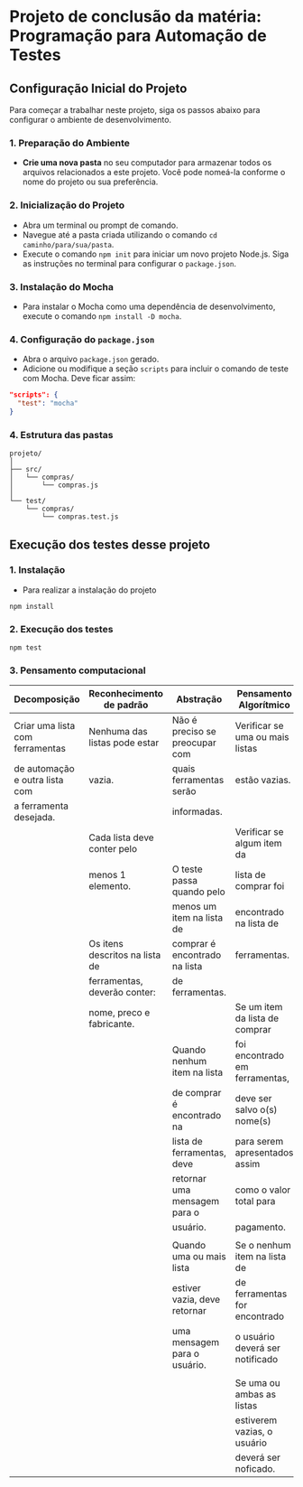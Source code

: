 # Projeto de conclusão da matéria: Programação para Automação de Testes

## Configuração Inicial do Projeto

Para começar a trabalhar neste projeto, siga os passos abaixo para configurar o ambiente de desenvolvimento.

### 1. Preparação do Ambiente

- **Crie uma nova pasta** no seu computador para armazenar todos os arquivos relacionados a este projeto. Você pode nomeá-la conforme o nome do projeto ou sua preferência.

### 2. Inicialização do Projeto

- Abra um terminal ou prompt de comando.
- Navegue até a pasta criada utilizando o comando `cd caminho/para/sua/pasta`.
- Execute o comando `npm init` para iniciar um novo projeto Node.js. Siga as instruções no terminal para configurar o `package.json`.

### 3. Instalação do Mocha

- Para instalar o Mocha como uma dependência de desenvolvimento, execute o comando `npm install -D mocha`.

### 4. Configuração do `package.json`

- Abra o arquivo `package.json` gerado.
- Adicione ou modifique a seção `scripts` para incluir o comando de teste com Mocha. Deve ficar assim:

```json
"scripts": {
  "test": "mocha"
}
```

### 4. Estrutura das pastas

```
projeto/
│
├── src/
│   └── compras/
│       └── compras.js
│
└── test/
    └── compras/
        └── compras.test.js
```

## Execução dos testes desse projeto

### 1. Instalação

- Para realizar a instalação do projeto

```
npm install
```	

### 2. Execução dos testes

```
npm test
```

### 3. Pensamento computacional
        
| Decomposição                   | Reconhecimento de padrão       | Abstração                      | Pensamento Algorítmico         |
|--------------------------------|--------------------------------|--------------------------------|--------------------------------|
| Criar uma lista com ferramentas| Nenhuma das listas pode estar  | Não é preciso se preocupar com | Verificar se uma ou mais listas|
| de automação e outra lista com | vazia.                         | quais ferramentas serão        | estão vazias.                  |
| a ferramenta desejada.         |                                | informadas.                    |                                | 
|                                | Cada lista deve conter pelo    |                                | Verificar se algum item da     |
|                                | menos 1 elemento.              | O teste passa quando pelo      | lista de comprar foi           |
|                                |                                | menos um item na lista de      | encontrado na lista de         |
|                                | Os itens descritos na lista de | comprar é encontrado na lista  | ferramentas.                   |
|                                | ferramentas, deverão conter:   | de ferramentas.                |                                |
|                                | nome, preco e fabricante.      |                                | Se um item da lista de comprar |
|                                |                                | Quando nenhum item na lista    | foi encontrado em ferramentas, |
|                                |                                | de comprar é encontrado na     | deve ser salvo o(s) nome(s)    |
|                                |                                | lista de ferramentas, deve     | para serem apresentados assim  |
|                                |                                | retornar uma mensagem para o   | como o valor total para        |
|                                |                                | usuário.                       | pagamento.                     |
|                                |                                |                                |                                |
|                                |                                | Quando uma ou mais lista       | Se o nenhum item na lista de   |
|                                |                                | estiver vazia, deve retornar   | de ferramentas for encontrado  |
|                                |                                | uma mensagem para o usuário.   | o usuário deverá ser notificado|
|                                |                                |                                |                                |
|                                |                                |                                | Se uma ou ambas as listas      |
|                                |                                |                                | estiverem vazias, o usuário    |
|                                |                                |                                | deverá ser noficado.           |